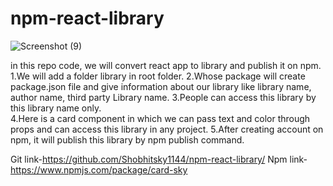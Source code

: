 # npm-react-library

![Screenshot (9)](https://github.com/Shobhitsky1144/npm-react-library/assets/72183704/029717b8-82d8-469c-b0c6-e01ec706ec63)

in this repo code, we will convert react app to library and publish it on npm. 
1.We will add a folder library in root folder.
2.Whose package will create package.json file and give information about our library like library name, author name, third party  Library name.
 3.People can access this library by this library name only.  
4.Here is a card component in which we can pass text and color through props and can access this library in any project. 
5.After creating account on npm, it will publish this library by npm publish command.

Git link-https://github.com/Shobhitsky1144/npm-react-library/
Npm link-https://www.npmjs.com/package/card-sky
